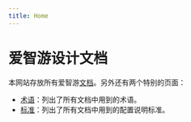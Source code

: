 ```yaml
---
title: Home
---
```


# 爱智游设计文档

本网站存放所有爱智游[文档](/post/)。另外还有两个特别的页面：

* [术语](/glossary/)：列出了所有文档中用到的术语。
* [标准](/standard/)：列出了所有文档中用到的配置说明标准。
